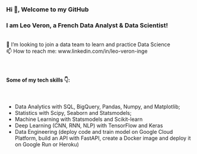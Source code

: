 ### Hi 👋, Welcome to my GitHub

<h3 align="left">I am Leo Veron, a French Data Analyst & Data Scientist!</h3>
<br>
👯 I’m looking to join a data team to learn and practice Data Science<br>
📫 How to reach me: www.linkedin.com/in/leo-veron-inge<br>
<br>
<br>
<h4 align="left">Some of my tech skills 👇:</h4><br>

- Data Analytics with SQL, BigQuery, Pandas, Numpy, and Matplotlib;
- Statistics with Scipy, Seaborn and Statsmodels;
- Machine Learning with Statsmodels and Scikit-learn
- Deep Learning (CNN, RNN, NLP) with TensorFlow and Keras
- Data Engineering (deploy code and train model on Google Cloud Platform, build an API with FastAPI, create a Docker image and deploy it on Google Run or Heroku)


